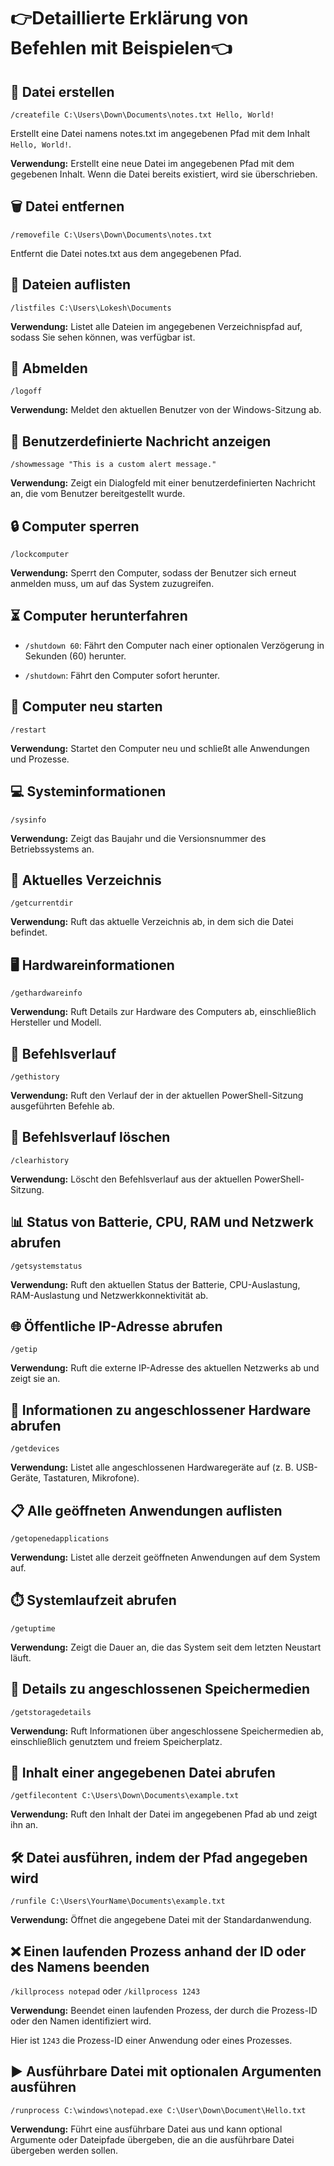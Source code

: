 # 👉Detaillierte Erklärung von Befehlen mit Beispielen👈

## 📝 Datei erstellen
`/createfile C:\Users\Down\Documents\notes.txt Hello, World!`

Erstellt eine Datei namens notes.txt im angegebenen Pfad mit dem Inhalt `Hello, World!`.

**Verwendung:** Erstellt eine neue Datei im angegebenen Pfad mit dem gegebenen Inhalt. Wenn die Datei bereits existiert, wird sie überschrieben.

## 🗑️ Datei entfernen
`/removefile C:\Users\Down\Documents\notes.txt`

Entfernt die Datei notes.txt aus dem angegebenen Pfad.

## 📂 Dateien auflisten
`/listfiles C:\Users\Lokesh\Documents`

**Verwendung:** Listet alle Dateien im angegebenen Verzeichnispfad auf, sodass Sie sehen können, was verfügbar ist.

## 🔐 Abmelden
`/logoff`

**Verwendung:** Meldet den aktuellen Benutzer von der Windows-Sitzung ab.

## 💬 Benutzerdefinierte Nachricht anzeigen
`/showmessage "This is a custom alert message."`

**Verwendung:** Zeigt ein Dialogfeld mit einer benutzerdefinierten Nachricht an, die vom Benutzer bereitgestellt wurde.

## 🔒 Computer sperren
`/lockcomputer`

**Verwendung:** Sperrt den Computer, sodass der Benutzer sich erneut anmelden muss, um auf das System zuzugreifen.

## ⏳ Computer herunterfahren
- `/shutdown 60`: Fährt den Computer nach einer optionalen Verzögerung in Sekunden (60) herunter.

- `/shutdown`: Fährt den Computer sofort herunter.

## 🔄 Computer neu starten

`/restart`

**Verwendung:** Startet den Computer neu und schließt alle Anwendungen und Prozesse.

## 💻 Systeminformationen
`/sysinfo`

**Verwendung:** Zeigt das Baujahr und die Versionsnummer des Betriebssystems an.

## 📁 Aktuelles Verzeichnis

`/getcurrentdir`

**Verwendung:** Ruft das aktuelle Verzeichnis ab, in dem sich die Datei befindet.

## 🖥️ Hardwareinformationen
`/gethardwareinfo`

**Verwendung:** Ruft Details zur Hardware des Computers ab, einschließlich Hersteller und Modell.

## 📝 Befehlsverlauf

`/gethistory`

**Verwendung:** Ruft den Verlauf der in der aktuellen PowerShell-Sitzung ausgeführten Befehle ab.

## 🧹 Befehlsverlauf löschen
`/clearhistory`

**Verwendung:** Löscht den Befehlsverlauf aus der aktuellen PowerShell-Sitzung.

## 📊 Status von Batterie, CPU, RAM und Netzwerk abrufen

`/getsystemstatus`

**Verwendung:** Ruft den aktuellen Status der Batterie, CPU-Auslastung, RAM-Auslastung und Netzwerkkonnektivität ab.

## 🌐 Öffentliche IP-Adresse abrufen

`/getip`

**Verwendung:** Ruft die externe IP-Adresse des aktuellen Netzwerks ab und zeigt sie an.

## 🔌 Informationen zu angeschlossener Hardware abrufen

`/getdevices`

**Verwendung:** Listet alle angeschlossenen Hardwaregeräte auf (z. B. USB-Geräte, Tastaturen, Mikrofone).

## 📋 Alle geöffneten Anwendungen auflisten

`/getopenedapplications`

**Verwendung:** Listet alle derzeit geöffneten Anwendungen auf dem System auf.

## ⏱️ Systemlaufzeit abrufen

`/getuptime`

**Verwendung:** Zeigt die Dauer an, die das System seit dem letzten Neustart läuft.

## 💾 Details zu angeschlossenen Speichermedien

`/getstoragedetails`

**Verwendung:** Ruft Informationen über angeschlossene Speichermedien ab, einschließlich genutztem und freiem Speicherplatz.

## 📄 Inhalt einer angegebenen Datei abrufen

`/getfilecontent C:\Users\Down\Documents\example.txt`

**Verwendung:** Ruft den Inhalt der Datei im angegebenen Pfad ab und zeigt ihn an.

## 🛠️ Datei ausführen, indem der Pfad angegeben wird

`/runfile C:\Users\YourName\Documents\example.txt`

**Verwendung:** Öffnet die angegebene Datei mit der Standardanwendung.

## ❌ Einen laufenden Prozess anhand der ID oder des Namens beenden

`/killprocess notepad` oder `/killprocess 1243`

**Verwendung:** Beendet einen laufenden Prozess, der durch die Prozess-ID oder den Namen identifiziert wird.

Hier ist `1243` die Prozess-ID einer Anwendung oder eines Prozesses.

## ▶️ Ausführbare Datei mit optionalen Argumenten ausführen

`/runprocess C:\windows\notepad.exe C:\User\Down\Document\Hello.txt`

**Verwendung:** Führt eine ausführbare Datei aus und kann optional Argumente oder Dateipfade übergeben, die an die ausführbare Datei übergeben werden sollen.
